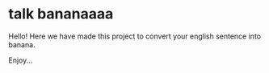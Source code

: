 # talk bananaaaa
Hello! Here we have made this project to convert your english sentence into banana.

Enjoy...